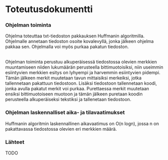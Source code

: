 # Toteutusdokumentti

### Ohjelman toiminta
Ohjelma toteuttaa txt-tiedoston pakkauksen Huffmanin algoritmilla. Ohjelmalle annetaan tiedoston osoite kovalevyllä, jonka jälkeen ohjelma pakkaa sen. Ohjelmalla voi myös purkaa pakatun tiedoston. <br/> <br/>

Ohjelman toiminta perustuu alkuperäisessä tiedostossa olevien merkkien muuntamiseen niiden lukumäärän perusteella bittimuotoisiksi, niin useimmin esiintyvien merkkien esitys on lyhyempi ja harvemmin esiintyvien pidempi.
Tämän jälkeen merkit muutetaan tavun mittaisiksi merkeiksi, jotka tallennetaan pakattuun tiedostoon. Lisäksi tiedostoon tallennetaan koodi, jonka avulla pakatut merkit voi purkaa. Purettaessa merkit muutetaan ensiksi bittimuotoiseen muotoon ja tämän jälkeen puretaan koodin perusteella alkuperäiseksi tekstiksi ja tallenetaan tiedostoon.

### Ohjelman laskennalliset aika- ja tilavaatimukset
Huffmanin algoritmin laskennallinen aikavaatimus on O(n logn), jossa n on pakattavassa tiedostossa olevien eri merkkien määrä.

### Lähteet
TODO